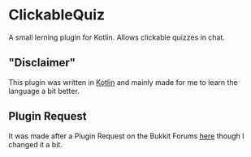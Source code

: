 # ClickableQuiz
A small lerning plugin for Kotlin. Allows clickable quizzes in chat.

## "Disclaimer"
This plugin was written in [Kotlin](http://kotlinlang.org/) and mainly made for me to learn the language a bit better.

## Plugin Request
It was made after a Plugin Request on the Bukkit Forums [here](https://bukkit.org/threads/harry-potter-clickable-chat-quiz-plugin.434731/) though I changed it a bit.
